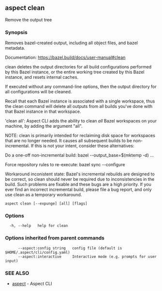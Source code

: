 ## aspect clean

Remove the output tree

### Synopsis

Removes bazel-created output, including all object files, and bazel metadata.

Documentation: <https://bazel.build/docs/user-manual#clean>

clean deletes the output directories for all build configurations performed by
this Bazel instance, or the entire working tree created by this Bazel instance,
and resets internal caches.

If executed without any command-line options, then the output directory for all
configurations will be cleaned.

Recall that each Bazel instance is associated with a single workspace,
thus the clean command will delete all outputs from all builds you've
done with that Bazel instance in that workspace.

'clean all': Aspect CLI adds the ability to clean *all* Bazel workspaces on your machine,
by adding the argument "all".

NOTE: clean is primarily intended for reclaiming disk space for workspaces
that are no longer needed.
It causes all subsequent builds to be non-incremental.
If this is not your intent, consider these alternatives:

Do a one-off non-incremental build:
	bazel --output_base=$(mktemp -d) ...

Force repository rules to re-execute:
	bazel sync --configure

Workaround inconistent state:
	Bazel's incremental rebuilds are designed to be correct, so clean
	should never be required due to inconsistencies in the build.
	Such problems are fixable and these bugs are a high priority.
	If you ever find an incorrect incremental build, please file a bug report,
	and only use clean as a temporary workaround.

```
aspect clean [--expunge] [all] [flags]
```

### Options

```
  -h, --help   help for clean
```

### Options inherited from parent commands

```
      --aspect:config string   config file (default is $HOME/.aspect/cli/config.yaml)
      --aspect:interactive     Interactive mode (e.g. prompts for user input)
```

### SEE ALSO

* [aspect](aspect.md)	 - Aspect CLI

